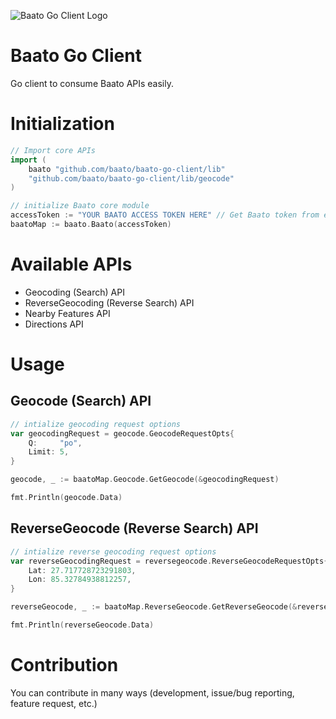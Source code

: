 
![Baato Go Client Logo](https://raw.githubusercontent.com/drklrd/baato-go-client/main/goclient.png)


# Baato Go Client

Go client to consume Baato APIs easily.


# Initialization
```go
// Import core APIs
import (
	baato "github.com/baato/baato-go-client/lib"
	"github.com/baato/baato-go-client/lib/geocode"
)

// initialize Baato core module
accessToken := "YOUR BAATO ACCESS TOKEN HERE" // Get Baato token from environment
baatoMap := baato.Baato(accessToken)

```

# Available APIs
- Geocoding (Search) API
- ReverseGeocoding (Reverse Search) API
- Nearby Features API
- Directions API


# Usage 

## Geocode (Search) API
```go
// intialize geocoding request options
var geocodingRequest = geocode.GeocodeRequestOpts{
	Q:     "po",
	Limit: 5,
}

geocode, _ := baatoMap.Geocode.GetGeocode(&geocodingRequest)

fmt.Println(geocode.Data)
```

## ReverseGeocode (Reverse Search) API

```go
// intialize reverse geocoding request options
var reverseGeocodingRequest = reversegeocode.ReverseGeocodeRequestOpts{
	Lat: 27.717728723291803,
	Lon: 85.32784938812257,
}

reverseGeocode, _ := baatoMap.ReverseGeocode.GetReverseGeocode(&reverseGeocodingRequest)

fmt.Println(reverseGeocode.Data)
```



# Contribution
You can contribute in many ways (development, issue/bug reporting, feature request, etc.)